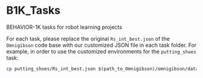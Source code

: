 # B1K_Tasks
BEHAVIOR-1K tasks for robot learning projects

For each task, please replace the original `Rs_int_best.json` of the `Omnigibson` code base with our customized JSON file in each task folder. For example, in order to use the customized environments for the `putting_shoes` task:
```bash
cp putting_shoes/Rs_int_best.json $(path_to_Omnigibson)/omnigibson/data/og_dataset/scenes/Rs_int/json/Rs_int_best.json
```
